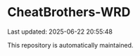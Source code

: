 # CheatBrothers-WRD

Last updated: 2025-06-22 20:55:48

This repository is automatically maintained.
